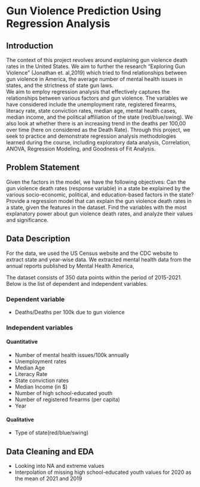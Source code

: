 # Gun Violence Prediction Using Regression Analysis


## Introduction

The context of this project revolves around explaining gun violence death rates in the United States. We aim to further the research “Exploring Gun Violence” (Jonathan et. al,2019) which tried to find relationships between gun violence in America, the average number of mental health issues in states, and the strictness of state gun laws.  
We aim to employ regression analysis that effectively captures the relationships between various factors and gun violence. 
The variables we have considered include the unemployment rate, registered firearms, literacy rate, state conviction rates, median age, mental health cases, median income, and the political affiliation of the state (red/blue/swing). We also look at whether there is an increasing trend in the deaths per 100,00 over time (here on considered as the Death Rate). Through this project, we seek to practice and demonstrate regression analysis methodologies learned during the course, including exploratory data analysis, Correlation, ANOVA, Regression Modeling, and Goodness of Fit Analysis.


## Problem Statement

Given the factors in the model, we have the following objectives:
Can the gun violence death rates (response variable) in a state be explained by the various socio-economic, political, and education-based factors in the state?
Provide a regression model that can explain the gun violence death rates in a state, given the features in the dataset.
Find the variables with the most explanatory power about gun violence death rates, and analyze their values and significance.

## Data Description

For the data, we used the US Census website and the CDC website to extract state and year-wise data. 
We extracted mental health data from the annual reports published by Mental Health America,

The dataset consists of 350 data points within the period of 2015-2021. Below is the list of dependent and independent variables.

### Dependent variable
- Deaths/Deaths per 100k due to gun violence
### Independent variables
#### Quantitative
- Number of mental health issues/100k annually
- Unemployment rates
- Median Age
- Literacy Rate
- State conviction rates
- Median Income (in $)
- Number of high school-educated youth
- Number of registered firearms (per capita)
- Year
#### Qualitative
- Type of state(red/blue/swing)

## Data Cleaning and EDA

- Looking into NA and extreme values
- Interpolation of missing high school-educated youth values for 2020 as the mean of 2021 and 2019



